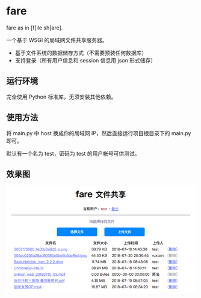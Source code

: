 
# fare
fare as in [f]ile sh[are].

一个基于 WSGI 的局域网文件共享服务器。

+ 基于文件系统的数据储存方式（不需要预装任何数据库）
+ 支持登录（所有用户信息和 session 信息用 json 形式储存）


## 运行环境

完全使用 Python 标准库，无须安装其他依赖。


## 使用方法

将 main.py 中 host 换成你的局域网 IP，然后直接运行项目根目录下的 main.py 即可。

默认有一个名为 test，密码为 test 的用户帐号可供测试。


## 效果图

![预览效果](https://github.com/ruxtain/fare/raw/master/preview.png)
